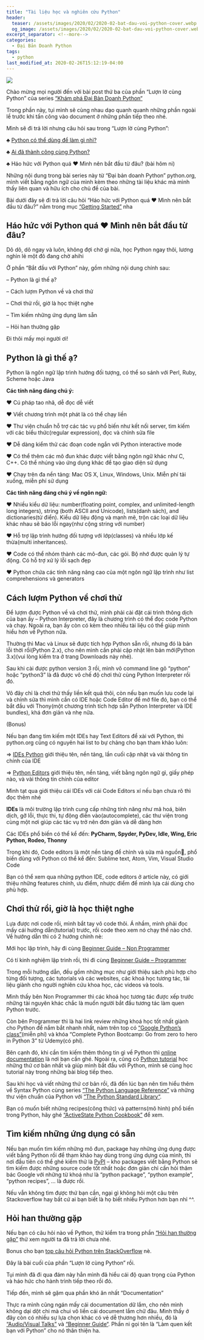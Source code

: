 ```yaml
---
title: "Tài liệu học và nghiên cứu Python"
header:
  teaser: /assets/images/2020/02/2020-02-bat-dau-voi-python-cover.webp
  og_image: /assets/images/2020/02/2020-02-bat-dau-voi-python-cover.webp
excerpt_separator: <!--more-->
categories:
  - Đại Bản Doanh Python
tags:
  - python
last_modified_at: 2020-02-26T15:12:19-04:00
---
```


![](/assets/images/2020/02/2020-02-bat-dau-voi-python-cover.webp)

Chào mừng mọi người đến với bài post thứ ba của phần “Lượn lờ cùng Python” của series [“Khám phá Đại Bản Doanh Python“](https://graphicdthanh.github.io/python/dai-ban-doanh-python/2020/07/dai-ban-doanh-python-series-overview.html)


Trong phần này, tụi mình sẽ cùng nhau dạo quanh quanh những phần ngoài lề trước khi tấn công vào document ở những phần tiếp theo nhé.

Mình sẽ đi trả lời nhưng câu hỏi sau trong “Lượn lờ cùng Python”:


♣ [Python có thể dùng để làm gì nhỉ?](https://graphicdthanh.github.io/python/dai-ban-doanh-python/2020/02/python-co-the-lam-gi-nhi.html)

♣ [Ai đã thành công cùng Python?](https://graphicdthanh.github.io/python/dai-ban-doanh-python/2020/03/ai-da-thanh-cong-cung-python.html)

♣ Háo hức với Python quá ♥ Mình nên bắt đầu từ đâu? (bài hôm ni)


Những nội dung trong bài series này từ “Đại bản doanh Python” python.org, mình viết bằng ngôn ngữ của mình kèm theo những tài liệu khác mà mình thấy liên quan và hữu ích cho chủ đề của bài.

Bài dưới đây sẽ đi trả lời câu hỏi “Háo hức với Python quá ♥ Mình nên bắt đầu từ đâu?” nằm trong mục [“Getting Started”](https://www.python.org/about/gettingstarted/) nha

## Háo hức với Python quá ♥ Mình nên bắt đầu từ đâu?
Dô dô, dô ngay và luôn, không đợi chờ gì nữa, học Python ngay thôi, lương nghìn lẻ một đô đang chờ ahihi

Ở phần “Bắt đầu với Python” này, gồm những nội dung chính sau:

– Python là gì thế ạ?

– Cách lượm Python về và chơi thử

– Chơi thử rồi, giờ là học thiệt nghe

– Tìm kiếm những ứng dụng làm sẵn

– Hỏi han thường gặp

Đi thôi mấy mọi người ơi!

## Python là gì thế ạ?

Python là ngôn ngữ lập trình hướng đối tượng, có thể so sánh với Perl, Ruby, Scheme hoặc Java

**Các tính năng đáng chú ý:**

♥ Cú pháp tao nhã, dễ đọc dễ viết

♥ Viết chương trình một phát là có thể chạy liền

♥ Thư viện chuẩn hỗ trợ các tác vụ phổ biến như kết nối server, tìm kiếm với các biểu thức(regular expression), đọc và chỉnh sửa file

♥ Dễ dàng kiểm thử các đoạn code ngắn với Python interactive mode

♥ Có thể thêm các mô đun khác được viết bằng ngôn ngữ khác như C, C++. Có thể nhúng vào ứng dụng khác để tạo giao diện sử dụng

♥ Chạy trên đa nền tảng: Mac OS X, Linux, Windows, Unix. Miễn phí tải xuống, miễn phí sử dụng

**Các tính năng đáng chú ý về ngôn ngữ:**

♥ Nhiều kiểu dữ liệu: number(floating point, complex, and unlimited-length long integers), string (both ASCII and Unicode), lists(danh sách), and dictionaries(từ điển). Kiểu dữ liệu động và mạnh mẽ, trộn các loại dữ liệu khác nhau sẽ báo lỗi ngay(như cộng string với number)

♥ Hỗ trợ lập trình hướng đối tượng với lớp(classes) và nhiều lớp kế thừa(multi inheritances).

♥ Code có thể nhóm thành các mô-đun, các gói. Bộ nhớ được quản lý tự động. Có hỗ trợ xử lý lỗi sạch đẹp

♥ Python chứa các tính năng nâng cao của một ngôn ngữ lập trình như list comprehensions và generators

## Cách lượm Python về chơi thử
Để lượm được Python về và chơi thử, mình phải cài đặt cái trình thông dịch của bạn ấy – Python Interpreter, đây là chương trình có thể đọc code Python và chạy. Ngoài ra, bạn ấy còn có kèm theo nhiều tài liệu có thể giúp mình hiểu hơn về Python nữa.

Thường thì Mac và Linux sẽ được tích hợp Python sẵn rồi, nhưng đó là bản lỗi thời rồi(Python 2.x), cho nên mình cần phải cập nhật lên bản mới(Python 3.x)(vui lòng kiểm tra ở trang Downloads này nhé).

Sau khi cài được python version 3 rồi, mình vô command line gõ “python” hoặc “python3” là đã được vô chế độ chơi thử cùng Python Interpreter rồi đó.

Vô đây chỉ là chơi thử thấy liền kết quả thôi, còn nếu bạn muốn lưu code lại và chỉnh sửa thì mình cần có IDE hoặc Code Editor để mở file đó, bạn có thể bắt đầu với Thony(một chương trình tích hợp sẵn Python Interpreter và IDE bundles), khá đơn giản và nhẹ nữa.

(Bonus)

Nếu bạn đang tìm kiếm một IDEs hay Text Editors để xài với Python, thì python.org cũng có nguyên hai list to bự chảng cho bạn tham khảo luôn:

 ⇒ [IDEs Python](https://wiki.python.org/moin/IntegratedDevelopmentEnvironments) giới thiệu tên, nền tảng, lần cuối cập nhật và vài thông tin chính của IDE

⇒ [Python Editors](https://wiki.python.org/moin/PythonEditors) giới thiệu tên, nền tảng, viết bằng ngôn ngữ gì, giấy phép nào, và vài thông tin chính của editor

Mình tạt qua giới thiệu cái IDEs với cái Code Editors xí nếu bạn chưa rõ thì đọc thêm nhé

**IDEs** là môi trường lập trình cung cấp những tính năng như mã hoá, biên dịch, gỡ lỗi, thực thi, tự động điền vào(autocomplete), các thư viện trong cùng một nơi giúp các tác vụ trở nên đơn giản và dễ dàng hơn

Các IDEs phổ biến có thể kể đến: **PyCharm, Spyder, PyDev, Idle, Wing, Eric Python, Rodeo, Thonny**

Trong khi đó, Code editors là một nền tảng để chỉnh và sửa mã nguồn, phổ biến dùng với Python có thể kể đến: Sublime text, Atom, Vim, Visual Studio Code

Bạn có thể xem qua những python IDE, code editors ở article này, có giới thiệu những features chính, ưu điểm, nhược điểm để mình lựa cái dùng cho phù hợp.

## Chơi thử rồi, giờ là học thiệt nghe
Lựa được nơi code rồi, mình bắt tay vô code thôi. Á nhầm, mình phải đọc mấy cái hướng dẫn(tutorial) trước, rồi code theo xem nó chạy thế nào chớ. Về hướng dẫn thì có 2 hướng chính nè:

Mới học lập trình, hãy đi cùng [Beginner Guide – Non Programmer](https://wiki.python.org/moin/BeginnersGuide/NonProgrammers)

Có tí kinh nghiệm lập trình rồi, thì đi cùng [Beginner Guide – Programmer](https://wiki.python.org/moin/BeginnersGuide/NonProgrammers)

Trong mỗi hướng dẫn, đều gồm những mục như giới thiệu sách phù hợp cho từng đối tượng, các tutorials và các websites, các khoá học tương tác, tài liệu giành cho người nghiên cứu khoa học, các videos và tools.

Mình thấy bên Non Programmer thì các khoá học tương tác được xếp trước những tài nguyên khác chắc là muốn người bắt đầu tương tác làm quen Python trước.

Còn bên Programmer thì là hai link review những khoá học tốt nhất giành cho Python để nắm bắt nhanh nhất, nàm trên top có [“Google Python’s class”](https://developers.google.com/edu/python/)(miễn phí) và  khóa “Complete Python Bootcamp: Go from zero to hero in Python 3” từ Udemy(có phí).

Bên cạnh đó, khi cần tìm kiếm thêm thông tin gì về Python thì [online documentation](https://docs.python.org/3/) là nơi bạn cần ghé. Ngoài ra, cũng có [Python tutorial](https://docs.python.org/3/tutorial/) học những thứ cơ bản nhất và giúp mình bắt đầu với Python, mình sẽ cùng học tutorial này trong những bài blog tiếp theo.

Sau khi học và viết những thứ cơ bản rồi, đã đến lúc bạn nên tìm hiểu thêm về Syntax Python cùng series [“The Python Language Reference”](https://docs.python.org/3/reference/) và những thư viện chuẩn của Python với [“The Python Standard Library“](https://docs.python.org/3/library/#the-python-standard-library).

Bạn có muốn biết những recipes(công thức) và patterns(mô hình) phổ biến trong Python, hãy ghé [“ActiveState Python Cookbook”](http://code.activestate.com/recipes/langs/python/) để xem.

## Tìm kiếm những ứng dụng có sẵn
Nếu bạn muốn tìm kiếm những mô đun, package hay những ứng dụng được viết bằng Python rồi để tham khảo hay dùng trong ứng dựng của mình, thì nơi đầu tiên có thể ghé kiếm thử là [PyPI](https://pypi.org/) – kho packages viết bằng Python sẽ tìm kiếm được những source code tốt nhất hoặc đơn giản chỉ cần hỏi thăm bác Google với những từ khoá như là “python package”, “python example”, “python recipes”, … là được rồi.

Nếu vẫn không tìm được thứ bạn cần, ngại gì không hỏi một câu trên Stackoverflow hay bất cứ ai bạn biết là họ biết nhiều Python hơn bạn nhỉ ^^.

## Hỏi han thường gặp
Nếu bạn có câu hỏi nào về Python, thử kiểm tra trong phần [“Hỏi han thường gặp”](https://docs.python.org/3/faq/) thử xem người ta đã trả lời chưa nhé.

Bonus cho bạn [top câu hỏi Python trên StackOverflow](https://stackoverflow.com/questions/tagged/python?sort=MostVotes&edited=true) nè.

Đây là bài cuối của phần “Lượn lờ cùng Python” rồi.

Tụi mình đã đi qua đám này hẳn mình đã hiểu cái độ quan trọng của Python và háo hức cho hành trình tiếp theo rồi đó.

Tiếp đến, mình sẽ gặm qua phần khó ăn nhất “Documentation”

Thực ra mình cũng ngán mấy cái documentation dữ lắm, cho nên mình không dại dột chi mà chui vô liền cái document lắm chữ đâu. Mình thấy ở đây còn có nhiều sự lựa chọn khác có vẻ dễ thương hơn nhiều, đó là [“Audio/Visual Talks”](https://www.python.org/doc/av/) và [“Beginner Guide“](https://wiki.python.org/moin/BeginnersGuide). Phần ni gọi tên là “Làm quen kết bạn với Python” cho nó thân thiện ha.
